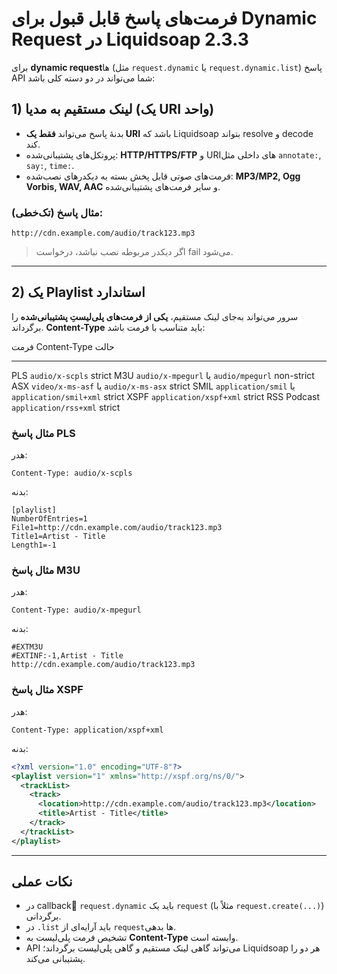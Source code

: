 # فرمت‌های پاسخ قابل قبول برای Dynamic Request در Liquidsoap 2.3.3

برای **dynamic request**‌ها (مثل `request.dynamic` یا
`request.dynamic.list`) پاسخ API شما می‌تواند در دو دسته کلی باشد:

## 1) لینک مستقیم به مدیا (یک URI واحد)

-   بدنهٔ پاسخ می‌تواند **فقط یک URI** باشد که Liquidsoap بتواند resolve
    و decode کند.
-   پروتکل‌های پشتیبانی‌شده: **HTTP/HTTPS/FTP** و URIهای داخلی مثل
    `annotate:`, `say:`, `time:`.
-   فرمت‌های صوتی قابل پخش بسته به دیکدرهای نصب‌شده: **MP3/MP2, Ogg
    Vorbis, WAV, AAC** و سایر فرمت‌های پشتیبانی‌شده.

### مثال پاسخ (تک‌خطی):

    http://cdn.example.com/audio/track123.mp3

> اگر دیکدر مربوطه نصب نباشد، درخواست fail می‌شود.

------------------------------------------------------------------------

## 2) یک Playlist استاندارد

سرور می‌تواند به‌جای لینک مستقیم، **یکی از فرمت‌های پلی‌لیستِ پشتیبانی‌شده**
را برگرداند. **Content-Type** باید متناسب با فرمت باشد:

  فرمت          Content-Type                                   حالت
  ------------- ---------------------------------------------- ------------
  PLS           `audio/x-scpls`                                strict
  M3U           `audio/x-mpegurl` یا `audio/mpegurl`           non-strict
  ASX           `video/x-ms-asf` یا `audio/x-ms-asx`           strict
  SMIL          `application/smil` یا `application/smil+xml`   strict
  XSPF          `application/xspf+xml`                         strict
  RSS Podcast   `application/rss+xml`                          strict

### مثال پاسخ PLS

هدر:

    Content-Type: audio/x-scpls

بدنه:

    [playlist]
    NumberOfEntries=1
    File1=http://cdn.example.com/audio/track123.mp3
    Title1=Artist - Title
    Length1=-1

### مثال پاسخ M3U

هدر:

    Content-Type: audio/x-mpegurl

بدنه:

    #EXTM3U
    #EXTINF:-1,Artist - Title
    http://cdn.example.com/audio/track123.mp3

### مثال پاسخ XSPF

هدر:

    Content-Type: application/xspf+xml

بدنه:

``` xml
<?xml version="1.0" encoding="UTF-8"?>
<playlist version="1" xmlns="http://xspf.org/ns/0/">
  <trackList>
    <track>
      <location>http://cdn.example.com/audio/track123.mp3</location>
      <title>Artist - Title</title>
    </track>
  </trackList>
</playlist>
```

------------------------------------------------------------------------

## نکات عملی

-   در callbackِ `request.dynamic` باید یک `request` (مثلاً با
    `request.create(...)`) برگردانی.
-   در `.list` باید آرایه‌ای از `request`‌ها بدهی.
-   تشخیص فرمت پلی‌لیست به **Content-Type** وابسته است.
-   API می‌تواند گاهی لینک مستقیم و گاهی پلی‌لیست برگرداند؛ Liquidsoap هر
    دو را پشتیبانی می‌کند.
